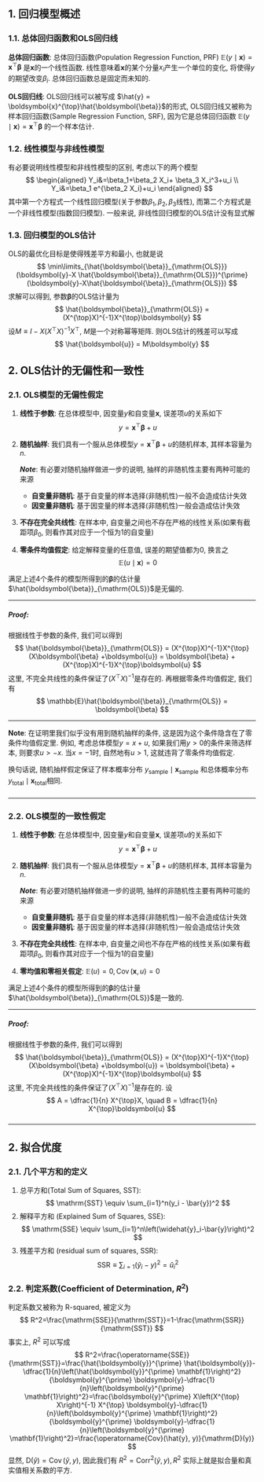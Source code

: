 ## 1. 回归模型概述
### 1.1. 总体回归函数和OLS回归线
**总体回归函数**: 总体回归函数(Population Regression Function, PRF) $\mathbb{E}(y\mid \boldsymbol{x}) = \boldsymbol{x}^{\top}\boldsymbol{\beta}$ 是$\boldsymbol{x}$的一个线性函数. 线性意味着$\boldsymbol{x}$的某个分量$x_i$产生一个单位的变化, 将使得$y$的期望改变$\beta_i$. 总体回归函数总是固定而未知的. 

**OLS回归线**: OLS回归线可以被写成 $\hat{y} = \boldsymbol{x}^{\top}\hat{\boldsymbol{\beta}}$的形式, OLS回归线又被称为样本回归函数(Sample Regression Function, SRF), 因为它是总体回归函数 $\mathbb{E}(y\mid \boldsymbol{x}) = \boldsymbol{x}^{\top}\boldsymbol{\beta}$ 的一个样本估计. 

### 1.2. 线性模型与非线性模型
有必要说明线性模型和非线性模型的区别, 考虑以下的两个模型
$$
\begin{aligned} 
    Y_i&=\beta_1+\beta_2 X_i+ \beta_3 X_i^3+u_i \\
Y_i&=\beta_1 e^{\beta_2 X_i}+u_i 
\end{aligned}
$$
其中第一个方程式一个线性回归模型(关于参数$\beta_1, \beta_2, \beta_3$线性), 而第二个方程式是一个非线性模型(指数回归模型). 一般来说, 非线性回归模型的OLS估计没有显式解

### 1.3. 回归模型的OLS估计
OLS的最优化目标是使得残差平方和最小, 也就是说
$$
\min\limits_{\hat{\boldsymbol{\beta}}_{\mathrm{OLS}}} (\boldsymbol{y}-X \hat{\boldsymbol{\beta}}_{\mathrm{OLS}})^{\prime}(\boldsymbol{y}-X\hat{\boldsymbol{\beta}}_{\mathrm{OLS}})
$$
求解可以得到, 参数$\boldsymbol{\beta}$的OLS估计量为
$$
\hat{\boldsymbol{\beta}}_{\mathrm{OLS}} = (X^{\top}X)^{-1}X^{\top}\boldsymbol{y}
$$
设$M\equiv I - X(X^{\top}X)^{-1}X^{\top}$, $M$是一个对称幂等矩阵. 则OLS估计的残差可以写成
$$
\hat{\boldsymbol{u}} = M\boldsymbol{y}
$$
## 2. OLS估计的无偏性和一致性
### 2.1. OLS模型的无偏性假定
1. **线性于参数**: 在总体模型中, 因变量$y$和自变量$\boldsymbol{x}$, 误差项$u$的关系如下
   $$
   y=\boldsymbol{x}^{\top}\boldsymbol{\beta}+u
   $$
2. **随机抽样**: 我们具有一个服从总体模型$y=\boldsymbol{x}^{\top}\boldsymbol{\beta}+u$的随机样本, 其样本容量为$n$. 
   
   ***Note***: 有必要对随机抽样做进一步的说明, 抽样的非随机性主要有两种可能的来源
   - **自变量非随机**: 基于自变量的样本选择(非随机性)一般不会造成估计失效
   - **因变量非随机**: 基于因变量的样本选择(非随机性)一般会造成估计失效

3. **不存在完全共线性**: 在样本中, 自变量之间也不存在严格的线性关系(如果有截距项$\beta_0$, 则看作其对应于一个恒为$1$的自变量)
4. **零条件均值假定**: 给定解释变量的任意值, 误差的期望值都为$0$, 换言之
   $$
   \mathbb{E}\left(u \mid \boldsymbol{x}\right)=0
   $$ 

满足上述4个条件的模型所得到的$\boldsymbol{\beta}$的估计量$\hat{\boldsymbol{\beta}}_{\mathrm{OLS}}$是无偏的. 
___
##### Proof: 
根据线性于参数的条件, 我们可以得到
$$
\hat{\boldsymbol{\beta}}_{\mathrm{OLS}} = (X^{\top}X)^{-1}X^{\top}(X\boldsymbol{\beta} +\boldsymbol{u}) = \boldsymbol{\beta} + (X^{\top}X)^{-1}X^{\top}\boldsymbol{u}
$$
这里, 不完全共线性的条件保证了$(X^{\top}X)^{-1}$是存在的. 再根据零条件均值假定, 我们有
$$
\mathbb{E}\hat{\boldsymbol{\beta}}_{\mathrm{OLS}} = \boldsymbol{\beta}
$$
___
**Note**: 在证明里我们似乎没有用到随机抽样的条件, 这是因为这个条件隐含在了零条件均值假定里. 例如, 考虑总体模型$y = x+u$, 如果我们用$y>0$的条件来筛选样本, 则要求$u>-x$. 当$x=-1$时, 自然地有$u>1$, 这就违背了零条件均值假定.

换句话说, 随机抽样假定保证了样本概率分布 $y_{\mathrm{sample}}\mid \boldsymbol{x}_{\mathrm{sample}}$ 和总体概率分布$y_{\mathrm{total}}\mid \boldsymbol{x}_{\mathrm{total}}$相同. 
#####
___

### 2.2. OLS模型的一致性假定
1. **线性于参数**: 在总体模型中, 因变量$y$和自变量$\boldsymbol{x}$, 误差项$u$的关系如下
   $$
   y=\boldsymbol{x}^{\top}\boldsymbol{\beta}+u
   $$
2. **随机抽样**: 我们具有一个服从总体模型$y=\boldsymbol{x}^{\top}\boldsymbol{\beta}+u$的随机样本, 其样本容量为$n$. 
   
   ***Note***: 有必要对随机抽样做进一步的说明, 抽样的非随机性主要有两种可能的来源
   - **自变量非随机**: 基于自变量的样本选择(非随机性)一般不会造成估计失效
   - **因变量非随机**: 基于因变量的样本选择(非随机性)一般会造成估计失效

3. **不存在完全共线性**: 在样本中, 自变量之间也不存在严格的线性关系(如果有截距项$\beta_0$, 则看作其对应于一个恒为$1$的自变量)
4. **零均值和零相关假定**: $\mathbb{E}(u)=0, \operatorname{Cov}\left(\boldsymbol{x}, u\right)=0$

满足上述4个条件的模型所得到的$\boldsymbol{\beta}$的估计量$\hat{\boldsymbol{\beta}}_{\mathrm{OLS}}$是一致的. 
___
##### Proof: 
 根据线性于参数的条件, 我们可以得到
$$
\hat{\boldsymbol{\beta}}_{\mathrm{OLS}} = (X^{\top}X)^{-1}X^{\top}(X\boldsymbol{\beta} +\boldsymbol{u}) = \boldsymbol{\beta} + (X^{\top}X)^{-1}X^{\top}\boldsymbol{u}
$$
这里, 不完全共线性的条件保证了$(X^{\top}X)^{-1}$是存在的. 设
$$
A = \dfrac{1}{n} X^{\top}X, \quad B = \dfrac{1}{n} X^{\top}\boldsymbol{u}
$$
#####
___

## 2. 拟合优度
### 2.1. 几个平方和的定义
1. 总平方和(Total Sum of Squares, SST): 
   $$
   \mathrm{SST} \equiv \sum_{i=1}^n(y_i - \bar{y})^2
   $$
2. 解释平方和 (Explained Sum of Squares, $\mathrm{SSE}$): 
   $$
   \mathrm{SSE} \equiv \sum_{i=1}^n\left(\widehat{y}_i-\bar{y}\right)^2
   $$ 
3. 残差平方和 (residual sum of squares, SSR): 
   $$
   \mathrm{SSR} \equiv \sum_{i=1}\left(\widehat{y}_i-y\right)^2=\widehat{u}_i^2
   $$

### 2.2. 判定系数(Coefficient of Determination, $R^2$)
判定系数又被称为 R-squared, 被定义为
$$
R^2=\frac{\mathrm{SSE}}{\mathrm{SST}}=1-\frac{\mathrm{SSR}}{\mathrm{SST}}
$$
事实上, $R^2$ 可以写成
$$
R^2=\frac{\operatorname{SSE}}{\mathrm{SST}}=\frac{\hat{\boldsymbol{y}}^{\prime} \hat{\boldsymbol{y}}-\dfrac{1}{n}\left(\hat{\boldsymbol{y}}^{\prime} \mathbf{1}\right)^2}{\boldsymbol{y}^{\prime} \boldsymbol{y}-\dfrac{1}{n}\left(\boldsymbol{y}^{\prime} \mathbf{1}\right)^2}=\frac{\boldsymbol{y}^{\prime} X\left(X^{\top} X\right)^{-1} X^{\top} \boldsymbol{y}-\dfrac{1}{n}\left(\boldsymbol{y}^{\prime} \mathbf{1}\right)^2}{\boldsymbol{y}^{\prime} \boldsymbol{y}-\dfrac{1}{n}\left(\boldsymbol{y}^{\prime} \mathbf{1}\right)^2}=\frac{\operatorname{Cov}(\hat{y}, y)}{\mathrm{D}(y)}
$$
显然, $\mathrm{D}(\hat{y})=\operatorname{Cov}(\hat{y}, y)$, 因此我们有 $R^2=\operatorname{Corr}^2(\hat{y}, y), R^2$ 实际上就是拟合量和真实值相关系数的平方.
